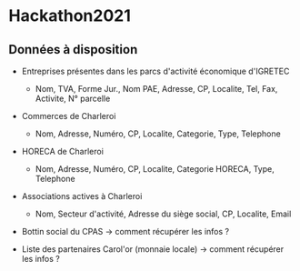 # Hackathon2021
## Données à disposition

- Entreprises présentes dans les parcs d'activité économique d'IGRETEC
    - Nom, TVA, Forme Jur., Nom PAE, Adresse, CP, Localite, Tel, Fax, Activite, N° parcelle
- Commerces de Charleroi
    - Nom, Adresse, Numéro, CP, Localite, Categorie, Type, Telephone
- HORECA de Charleroi
    - Nom, Adresse, Numéro, CP, Localite, Categorie HORECA, Type, Telephone
- Associations actives à Charleroi 
    - Nom, Secteur d'activité, Adresse du siège social, CP, Localite, Email
 - Bottin social du CPAS -> comment récupérer les infos ?
    
 - Liste des partenaires Carol'or (monnaie locale) -> comment récupérer les infos ?

 
